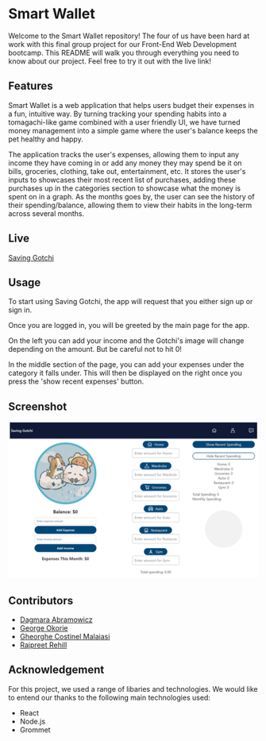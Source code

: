 # Smart Wallet
Welcome to the Smart Wallet repository! The four of us have been hard at work with this final group project for our Front-End Web Development bootcamp. This README will walk you through everything you need to know about our project. Feel free to try it out with the live link!

## Features
Smart Wallet is a web application that helps users budget their expenses in a fun, intuitive way. By turning tracking your spending habits into a tomagachi-like game combined with a user friendly UI, we have turned money management into a simple game where the user's balance keeps the pet healthy and happy.

The application tracks the user's expenses, allowing them to input any income they have coming in or add any money they may spend be it on bills, groceries, clothing, take out, entertainment, etc. It stores the user's inputs to showcases their most recent list of purchases, adding these purchases up in the categories section to showcase what the money is spent on in a graph. As the months goes by, the user can see the history of their spending/balance, allowing them to view their habits in the long-term across several months.

## Live
[Saving Gotchi](https://smart-pet-wallet.netlify.app/)

## Usage 

To start using Saving Gotchi, the app will request that you either sign up or sign in.

Once you are logged in, you will be greeted by the main page for the app.

On the left you can add your income and the Gotchi's image will change depending on the amount. But be careful not to hit 0!

In the middle section of the page, you can add your expenses under the category it falls under. This will then be displayed on the right once you press the 'show recent expenses' button.

## Screenshot
![alt text](image-1.png)

## Contributors
* [Dagmara Abramowicz](https://github.com/dagaab)
* [George Okorie](https://github.com/GiorgioDaVinci)
* [Gheorghe Costinel Malaiasi](https://github.com/Costinel22)
* [Rajpreet Rehill](https://github.com/RajpreetKR)

## Acknowledgement
For this project, we used a range of libaries and technologies. We would like to entend our thanks to the following main technologies used:
* React
* Node.js
* Grommet


